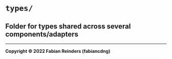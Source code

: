 # `types/`
## Folder for types shared across several components/adapters

---

**Copyright &copy; 2022 Fabian Reinders (fabiancdng)**
